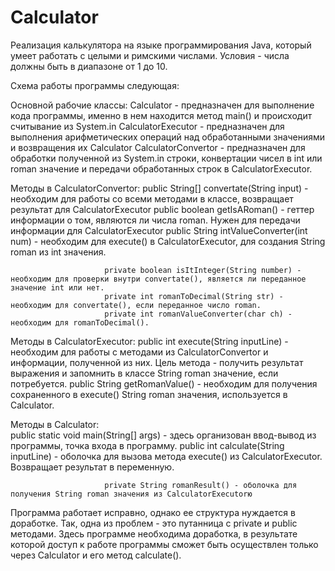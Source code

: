 # Calculator
Реализация калькулятора на языке программирования Java, который умеет работать с целыми и римскими числами. Условия - числа должны быть в диапазоне от 1 до 10.

Схема работы программы следующая:

Основной рабочие классы: Calculator - предназначен для выполнение кода программы, именно в нем находится метод main() и происходит считывание из System.in
                         CalculatorExecutor - предназначен для выполнения арифметических операций над обработанными значениями и возвращения их Calculator
                         CalculatorConvertor - предназначен для обработки полученной из System.in строки, конвертации чисел в int или roman значение и передачи
                                              обработанных строк в CalculatorExecutor.
                                              
Методы в CalculatorConvertor:
                         public String[] convertate(String input) - необходим для работы со всеми методами в классе, возвращает результат для CalculatorExecutor
                         public boolean getIsARoman() - геттер информации о том, являются ли числа roman. Нужен для передачи информации для CalculatorExecutor
                         public String intValueConverter(int num) - необходим для execute() в CalculatorExecutor, для создания String roman из int значения.
                         
                         private boolean isItInteger(String number) - необходим для проверки внутри convertate(), является ли переданное значение int или нет.
                         private int romanToDecimal(String str) - необходим для convertate(), если переданное число roman.
                         private int romanValueConverter(char ch) - необходим для romanToDecimal().
                         
Методы в CalculatorExecutor:
                         public int execute(String inputLine) - необходим для работы с методами из CalculatorConvertor и информации, полученной из них. Цель
                                               метода - получить результат выражения и запомнить в классе String roman значение, если потребуется.
                         public String getRomanValue() - необходим для получения сохраненного в execute() String roman значения, используется в Calculator.
                         
Методы в Calculator:     
                         public static void main(String[] args) - здесь организован ввод-вывод из программы, точка входа в программу.
                         public int calculate(String inputLine) - оболочка для вызова метода execute() из CalculatorExecutor. Возвращает результат в переменную.
                         
                         private String romanResult() - оболочка для получения String roman значения из CalculatorExecutorю
                         
Программа работает исправно, однако ее структура нуждается в доработке. Так, одна из проблем - это путанница с private и public методами. Здесь программе 
необходима доработка, в результате которой доступ к работе программы сможет быть осуществлен только через Calculator и его метод calculate().
                         
                         
